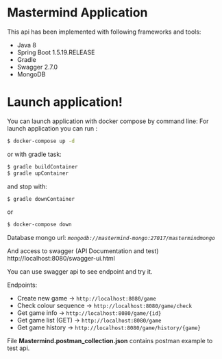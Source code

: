 # Mastermind Application

This api has been implemented with following frameworks and tools:
  - Java 8
  - Spring Boot 1.5.19.RELEASE
  - Gradle
  - Swagger 2.7.0
  - MongoDB

# Launch application!
You can launch application with docker compose by command line:
For launch application you can run : 
```sh
$ docker-compose up -d
```
or with gradle task:
```sh
$ gradle buildContainer
$ gradle upContainer
```

and stop with:
```sh
$ gradle downContainer
```
or 
```sh
$ docker-compose down
```
Database mongo url: 
_`mongodb://mastermind-mongo:27017/mastermindmongo`_

And access to swagger (API Documentation and test) http://localhost:8080/swagger-ui.html

You can use swagger api to see endpoint and try it.

Endpoints:

 - Create new game -> `http://localhost:8080/game`  
 - Check colour sequence -> `http://localhost:8080/game/check`  
 - Get game info -> `http://localhost:8080/game/{id}`
 - Get game list (GET) -> `http://localhost:8080/game`  
 - Get game history -> `http://localhost:8080/game/history/{game}`

File **Mastermind.postman_collection.json** contains postman example to test api.

